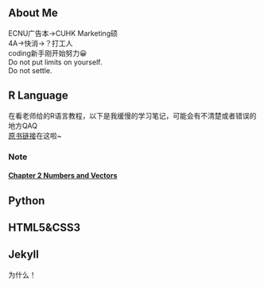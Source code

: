 ## About Me

ECNU广告本→CUHK Marketing硕  
4A→快消→？打工人  
coding新手刚开始努力😀  
Do not put limits on yourself.  
Do not settle.


## R Language
在看老师给的R语言教程，以下是我缓慢的学习笔记，可能会有不清楚或者错误的地方QAQ  
[原书链接](https://cran.r-project.org/doc/manuals/r-release/R-intro.pdf)在这啦~
### Note
#### [Chapter 2 Numbers and Vectors](https://github.com/Anran-He/anranhe.github.io/blob/gh-pages/Chapter2%20numbers%20and%20vectors.md)


## Python


## HTML5&CSS3


## Jekyll
为什么！
